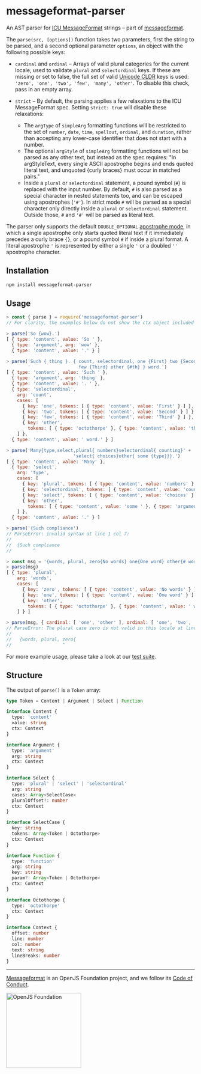 # messageformat-parser

An AST parser for [ICU MessageFormat] strings – part of [messageformat].

The `parse(src, [options])` function takes two parameters, first the
string to be parsed, and a second optional parameter `options`, an object with
the following possible keys:

- `cardinal` and `ordinal` – Arrays of valid plural categories for the current
  locale, used to validate `plural` and `selectordinal` keys. If these are
  missing or set to false, the full set of valid [Unicode CLDR] keys is used:
  `'zero', 'one', 'two', 'few', 'many', 'other'`. To disable this check, pass in
  an empty array.

- `strict` – By default, the parsing applies a few relaxations to the ICU
  MessageFormat spec. Setting `strict: true` will disable these relaxations:
  - The `argType` of `simpleArg` formatting functions will be restricted to the
    set of `number`, `date`, `time`, `spellout`, `ordinal`, and `duration`,
    rather than accepting any lower-case identifier that does not start with a
    number.
  - The optional `argStyle` of `simpleArg` formatting functions will not be
    parsed as any other text, but instead as the spec requires: "In
    argStyleText, every single ASCII apostrophe begins and ends quoted literal
    text, and unquoted {curly braces} must occur in matched pairs."
  - Inside a `plural` or `selectordinal` statement, a pound symbol (`#`) is
    replaced with the input number. By default, `#` is also parsed as a special
    character in nested statements too, and can be escaped using apostrophes
    (`'#'`). In strict mode `#` will be parsed as a special character only
    directly inside a `plural` or `selectordinal` statement. Outside those, `#`
    and `'#'` will be parsed as literal text.

The parser only supports the default `DOUBLE_OPTIONAL` [apostrophe mode], in
which a single apostrophe only starts quoted literal text if it immediately
precedes a curly brace `{}`, or a pound symbol `#` if inside a plural format. A
literal apostrophe `'` is represented by either a single `'` or a doubled `''`
apostrophe character.

[icu messageformat]: https://messageformat.github.io/guide/
[messageformat]: https://messageformat.github.io/
[unicode cldr]: http://cldr.unicode.org/index/cldr-spec/plural-rules
[apostrophe mode]: http://www.icu-project.org/apiref/icu4c/messagepattern_8h.html#af6e0757e0eb81c980b01ee5d68a9978b

## Installation

```sh
npm install messageformat-parser
```

## Usage

```js
> const { parse } = require('messageformat-parser')
// For clarity, the examples below do not show the ctx object included for each token

> parse('So {wow}.')
[ { type: 'content', value: 'So ' },
  { type: 'argument', arg: 'wow' },
  { type: 'content', value: '.' } ]

> parse('Such { thing }. { count, selectordinal, one {First} two {Second}' +
        '                  few {Third} other {#th} } word.')
[ { type: 'content', value: 'Such ' },
  { type: 'argument', arg: 'thing' },
  { type: 'content', value: '. ' },
  { type: 'selectordinal',
    arg: 'count',
    cases: [
      { key: 'one', tokens: [ { type: 'content', value: 'First' } ] },
      { key: 'two', tokens: [ { type: 'content', value: 'Second' } ] },
      { key: 'few', tokens: [ { type: 'content', value: 'Third' } ] },
      { key: 'other',
        tokens: [ { type: 'octothorpe' }, { type: 'content', value: 'th' } ] }
    ] },
  { type: 'content', value: ' word.' } ]

> parse('Many{type,select,plural{ numbers}selectordinal{ counting}' +
                         'select{ choices}other{ some {type}}}.')
[ { type: 'content', value: 'Many' },
  { type: 'select',
    arg: 'type',
    cases: [
      { key: 'plural', tokens: [ { type: 'content', value: 'numbers' } ] },
      { key: 'selectordinal', tokens: [ { type: 'content', value: 'counting' } ] },
      { key: 'select', tokens: [ { type: 'content', value: 'choices' } ] },
      { key: 'other',
        tokens: [ { type: 'content', value: 'some ' }, { type: 'argument', arg: 'type' } ] }
    ] },
  { type: 'content', value: '.' } ]

> parse('{Such compliance')
// ParseError: invalid syntax at line 1 col 7:
//
//  {Such compliance
//        ^

> const msg = '{words, plural, zero{No words} one{One word} other{# words}}'
> parse(msg)
[ { type: 'plural',
    arg: 'words',
    cases: [
      { key: 'zero', tokens: [ { type: 'content', value: 'No words' } ] },
      { key: 'one', tokens: [ { type: 'content', value: 'One word' } ] },
      { key: 'other',
        tokens: [ { type: 'octothorpe' }, { type: 'content', value: ' words' } ] }
    ] } ]

> parse(msg, { cardinal: [ 'one', 'other' ], ordinal: [ 'one', 'two', 'few', 'other' ] })
// ParseError: The plural case zero is not valid in this locale at line 1 col 17:
//
//   {words, plural, zero{
//                   ^
```

For more example usage, please take a look at our [test suite](src/parser.test.ts).

## Structure

The output of `parse()` is a `Token` array:

<!-- prettier-ignore -->
```typescript
type Token = Content | Argument | Select | Function

interface Content {
  type: 'content'
  value: string
  ctx: Context
}

interface Argument {
  type: 'argument'
  arg: string
  ctx: Context
}

interface Select {
  type: 'plural' | 'select' | 'selectordinal'
  arg: string
  cases: Array<SelectCase>
  pluralOffset?: number
  ctx: Context
}

interface SelectCase {
  key: string
  tokens: Array<Token | Octothorpe>
  ctx: Context
}

interface Function {
  type: 'function'
  arg: string
  key: string
  param?: Array<Token | Octothorpe>
  ctx: Context
}

interface Octothorpe {
  type: 'octothorpe'
  ctx: Context
}

interface Context {
  offset: number
  line: number
  col: number
  text: string
  lineBreaks: number
}
```

---

[Messageformat](https://messageformat.github.io/) is an OpenJS Foundation project, and we follow its [Code of Conduct](https://github.com/openjs-foundation/cross-project-council/blob/master/CODE_OF_CONDUCT.md).

<a href="https://openjsf.org">
<img width=200 alt="OpenJS Foundation" src="https://messageformat.github.io/messageformat/logo/openjsf.svg" />
</a>
